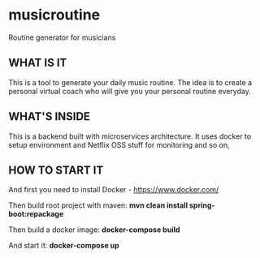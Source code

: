 # musicroutine
Routine generator for musicians

## WHAT IS IT
This is a tool to generate your daily music routine. The idea is to create a personal virtual coach who will give you your personal routine everyday.

## WHAT'S INSIDE
This is a backend built with microservices architecture. It uses docker to setup environment and Netflix OSS stuff for monitoring and so on,

## HOW TO START IT
And first you need to install Docker - https://www.docker.com/

Then build root project with maven: **mvn clean install spring-boot:repackage**

Then build a docker image: **docker-compose build**

And start it: **docker-compose up**
